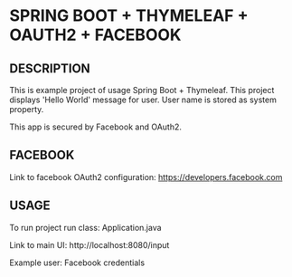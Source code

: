 SPRING BOOT + THYMELEAF + OAUTH2 + FACEBOOK
===========================================


DESCRIPTION
-----------

This is example project of usage Spring Boot + Thymeleaf.
This project displays 'Hello World' message for user.
User name is stored as system property.

This app is secured by Facebook and OAuth2.


FACEBOOK
--------

Link to facebook OAuth2 configuration:
https://developers.facebook.com
  

USAGE
-----

To run project run class: 
Application.java

Link to main UI:
http://localhost:8080/input

Example user:
Facebook credentials